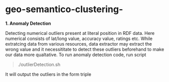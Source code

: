 # geo-semantico-clustering-
**1. Anomaly Detection**

Detecting numerical outliers present at literal position in RDF data. Here numerical consists of lat/long value, accuracy value, ratings etc. While extratcing data from various resources, data extractor may extract the wrong value and it necessititate to detect these outliers beforehand to make our data more qualtative.
To run anomaly detection code, run script
 > ./outlierDetection.sh
 
It will output the outliers in the form triple

